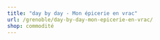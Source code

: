 ```yaml
---
title: "day by day - Mon épicerie en vrac"
url: /grenoble/day-by-day-mon-epicerie-en-vrac/
shop: commodité
---
```

